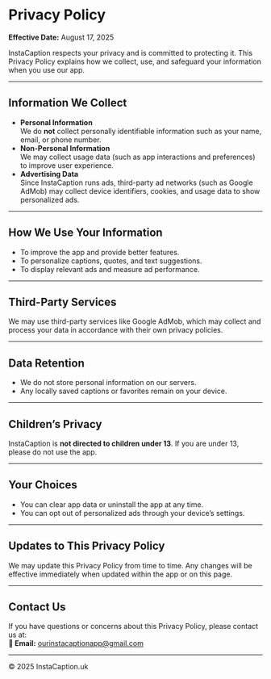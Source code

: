 # Privacy Policy  
**Effective Date:** August 17, 2025  

InstaCaption respects your privacy and is committed to protecting it. This Privacy Policy explains how we collect, use, and safeguard your information when you use our app.

---

## Information We Collect  
- **Personal Information**  
  We do **not** collect personally identifiable information such as your name, email, or phone number.  
- **Non-Personal Information**  
  We may collect usage data (such as app interactions and preferences) to improve user experience.  
- **Advertising Data**  
  Since InstaCaption runs ads, third-party ad networks (such as Google AdMob) may collect device identifiers, cookies, and usage data to show personalized ads.

---

## How We Use Your Information  
- To improve the app and provide better features.  
- To personalize captions, quotes, and text suggestions.  
- To display relevant ads and measure ad performance.

---

## Third-Party Services  
We may use third-party services like Google AdMob, which may collect and process your data in accordance with their own privacy policies.

---

## Data Retention  
- We do not store personal information on our servers.  
- Any locally saved captions or favorites remain on your device.

---

## Children’s Privacy  
InstaCaption is **not directed to children under 13**. If you are under 13, please do not use the app.

---

## Your Choices  
- You can clear app data or uninstall the app at any time.  
- You can opt out of personalized ads through your device’s settings.

---

## Updates to This Privacy Policy  
We may update this Privacy Policy from time to time. Any changes will be effective immediately when updated within the app or on this page.

---

## Contact Us  
If you have questions or concerns about this Privacy Policy, please contact us at:  
**📧 Email:** [ourinstacaptionapp@gmail.com](mailto:ourinstacaptionapp@gmail.com)

---

© 2025 InstaCaption.uk  
